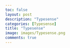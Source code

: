 ```yaml
---
toc: false
layout: post
description: "Typesense"
categories: [Typesense]
title: "Typesense"
image: images/Typesense.png
comments: true
---
```


